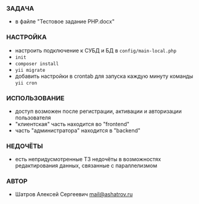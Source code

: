 ### ЗАДАЧА
* в файле "Тестовое задание PHP.docx"

### НАСТРОЙКА
* настроить подключение к СУБД и БД в `config/main-local.php`
* `init`
* `composer install`
* `yii migrate`
* добавить настройки в crontab для запуска каждую минуту команды `yii cron`

### ИСПОЛЬЗОВАНИЕ
* доступ возможен после регистрации, активации и авторизации пользователя
* "клиентская" часть находится во "frontend"
* часть "администратора" находится в "backend"

### НЕДОЧЁТЫ
* есть непридусмотренные ТЗ недочёты в возможностях редактирования данных, связанные с параллелизмом

### АВТОР
* Шатров Алексей Сергеевич <mail@ashatrov.ru>